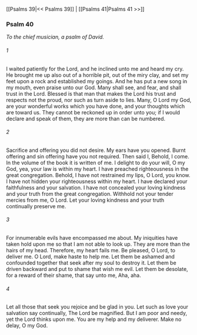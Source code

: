 [[Psalms 39|<< Psalms 39]]  |  [[Psalms 41|Psalms 41 >>]]

### Psalm 40

*To the chief musician, a psalm of David.*

###### 1
I waited patiently for the Lord, and he inclined unto me and heard my cry. He brought me up also out of a horrible pit, out of the miry clay, and set my feet upon a rock and established my goings. And he has put a new song in my mouth, even praise unto our God. Many shall see, and fear, and shall trust in the Lord. Blessed is that man that makes the Lord his trust and respects not the proud, nor such as turn aside to lies. Many, O Lord my God, are your wonderful works which you have done, and your thoughts which are toward us. They cannot be reckoned up in order unto you; if I would declare and speak of them, they are more than can be numbered.

###### 2
Sacrifice and offering you did not desire. My ears have you opened. Burnt offering and sin offering have you not required. Then said I, Behold, I come. In the volume of the book it is written of me. I delight to do your will, O my God, yea, your law is within my heart. I have preached righteousness in the great congregation. Behold, I have not restrained my lips, O Lord, you know. I have not hidden your righteousness within my heart. I have declared your faithfulness and your salvation. I have not concealed your loving kindness and your truth from the great congregation. Withhold not your tender mercies from me, O Lord. Let your loving kindness and your truth continually preserve me.

###### 3
For innumerable evils have encompassed me about. My iniquities have taken hold upon me so that I am not able to look up. They are more than the hairs of my head. Therefore, my heart fails me. Be pleased, O Lord, to deliver me. O Lord, make haste to help me. Let them be ashamed and confounded together that seek after my soul to destroy it. Let them be driven backward and put to shame that wish me evil. Let them be desolate, for a reward of their shame, that say unto me, Aha, aha.

###### 4
Let all those that seek you rejoice and be glad in you. Let such as love your salvation say continually, The Lord be magnified. But I am poor and needy, yet the Lord thinks upon me. You are my help and my deliverer. Make no delay, O my God.